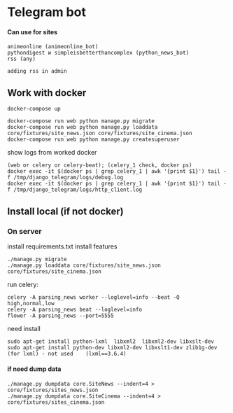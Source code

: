 # Telegram bot

#### Can use for sites

    animeonline (animeonline_bot)
    pythondigest и simpleisbetterthancomplex (python_news_bot)
    rss (any)

    adding rss in admin

## Work with docker

    docker-compose up

    docker-compose run web python manage.py migrate
    docker-compose run web python manage.py loaddata core/fixtures/site_news.json core/fixtures/site_cinema.json
    docker-compose run web python manage.py createsuperuser

show logs from worked docker

    (web or celery or celery-beat); (celery_1 check, docker ps)
    docker exec -it $(docker ps | grep celery_1 | awk '{print $1}') tail -f /tmp/django_telegram/logs/debug.log
    docker exec -it $(docker ps | grep celery_1 | awk '{print $1}') tail -f /tmp/django_telegram/logs/http_client.log

## Install local (if not docker)

### On server

install requirements.txt
install features

    ./manage.py migrate
    ./manage.py loaddata core/fixtures/site_news.json core/fixtures/site_cinema.json
    
run celery:

    celery -A parsing_news worker --loglevel=info --beat -Q high,normal,low
    celery -A parsing_news beat --loglevel=info
    flower -A parsing_news --port=5555

need install

    sudo apt-get install python-lxml  libxml2  libxml2-dev libxslt-dev
    sudo apt-get install python-dev libxml2-dev libxslt1-dev zlib1g-dev
    (for lxml) - not used    (lxml==3.6.4)


#### if need dump data

    ./manage.py dumpdata core.SiteNews --indent=4 > core/fixtures/sites_news.json
    ./manage.py dumpdata core.SiteCinema --indent=4 > core/fixtures/sites_cinema.json
